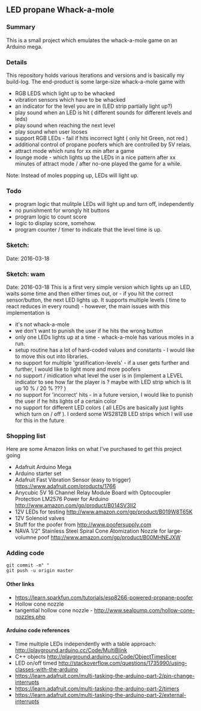 ## LED propane Whack-a-mole 

### Summary 
This is a small project which emulates the whack-a-mole game on an Arduino mega. 

### Details
This repository holds various iterations and versions and is basically my build-log. The end-product is some large-size whack-a-mole game with 
- RGB LEDS which light up to be whacked 
- vibration sensors which have to be whacked 
- an indicator for the level you are in (LED strip partially light up?)
- play sound when an LED is hit ( different sounds for different levels and leds) 
- play sound when reaching the next level 
- play sound when user looses
- support RGB LEDs - fail if hits incorrect light ( only hit Green, not red )  
- additional control of propane poofers which are controlled by 5V relais. 
- attract mode which runs for xx min after a game 
- lounge mode - which lights up the LEDs in a nice pattern after xx minutes of attract mode / after no-one played the game for a while.

Note: Instead of moles popping up, LEDs will light up.


### Todo 
- program logic that mulitple LEDs will light up and turn off, independently  
- no punishment for wrongly hit buttons
- program logic to count score 
- logic to display score, somehow. 
- program counter / timer to indicate that the level time is up. 
 
### Sketch: 
Date: 2016-03-18 



### Sketch: wam
Date: 2016-03-18 
This is a first very simple version which lights up an LED, waits some time and then either times out, or - if you hit the correct sensor/button, the next LED lights up. It supports multiple levels ( time to react reduces in every round) - however, the main issues with this implementation is 
- it's not whack-a-mole
- we don't want to punish the user if he hits the wrong button 
- only one LEDs lights up at a time - whack-a-mole has various moles in a run. 
- setup routine has a lot of hard-coded values and constants - I would like to move this out into libraries. 
- no support for multiple 'gratification-levels' - if a user gets further and further, I would like to light more and more poofers 
- no support / inidication what level the user is in (implement a LEVEL indicator to see how far the player is ? maybe with LED strip which is lit up 10 % / 20 % ??? ) 
- no support for 'incorrect' hits - in a future version, I would like to punish the user if he hits lights of a certain color 
- no support for different LED colors ( all LEDs are basically just lights which turn on / off ). I orderd some WS2812B LED strips which I will use for this in the future 




### Shopping list 
Here are some Amazon links on what I've purchased to get this project going
- Adafruit Arduino Mega
- Arduino starter set 
- Adafruit Fast Vibration Sensor (easy to trigger) https://www.adafruit.com/products/1766
- Anycubic 5V 16 Channel Relay Module Board with Optocoupler Protection LM2576 Power for Arduino http://www.amazon.com/gp/product/B014SV3II2
- 12V LEDs for testing http://www.amazon.com/gp/product/B019W8T65K
- 12V Solenoid valves
- Stuff for the poofer from http://www.poofersupply.com 
- NAVA 1/2" Stainless Steel Spiral Cone Atomization Nozzle for large-volumne poof  http://www.amazon.com/gp/product/B00MHNEJXW 

### Adding code   

    git commit -m" " 
    git push -u origin master 


#### Other links 
- https://learn.sparkfun.com/tutorials/esp8266-powered-propane-poofer
- Hollow cone nozzle 
- tangential hollow cone nozzle  - http://www.sealpump.com/hollow-cone-nozzles.php

#### Arduino code references
- Time multiple LEDs independently with a table approach: http://playground.arduino.cc/Code/MultiBlink
- C++ objects http://playground.arduino.cc/Code/ObjectTimeslicer
- LED on/off timed http://stackoverflow.com/questions/1735990/using-classes-with-the-arduino
- https://learn.adafruit.com/multi-tasking-the-arduino-part-2/pin-change-interrupts
- https://learn.adafruit.com/multi-tasking-the-arduino-part-2/timers
- https://learn.adafruit.com/multi-tasking-the-arduino-part-2/external-interrupts 

